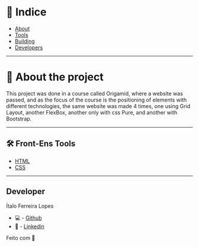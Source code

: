 # 🔎 Indice 

- [About](#-about-the-project)
- [Tools](#-tools)
- [Building](#-building)
- [Developers](#-developers)

----
# 📜 About the project

This project was done in a course called Origamid, where a website was passed, and as the focus of the course is the positioning of elements with different technologies, the same website was made 4 times, one using Grid Layout, another FlexBox, another only with css Pure, and another with Bootstrap.

---

## 🛠 Front-Ens Tools

- [HTML]()
- [CSS]()

---

## Developer

 Ítalo Ferreira Lopes

 - 💻 - [Github](https://github.com/ItaloFL)
 - 📒 - [Linkedin](https://www.linkedin.com/in/italo-ferreira-dev/)

Feito com 💜
